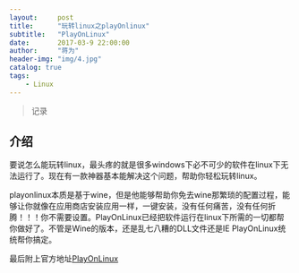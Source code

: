 ```yaml
---
layout:     post
title:      "玩转linux之playOnlinux"
subtitle:   "PlayOnLinux"
date:       2017-03-9 22:00:00
author:     "蒋为"
header-img: "img/4.jpg"
catalog: true
tags:
    - Linux
---
```

>记录


## 介绍

要说怎么能玩转linux，最头疼的就是很多windows下必不可少的软件在linux下无法运行了。现在有一款神器基本能解决这个问题，帮助你轻松玩转linux。

playonlinux本质是基于wine，但是他能够帮助你免去wine那繁琐的配置过程，能够让你就像在应用商店安装应用一样，一键安装，没有任何痛苦，没有任何折腾！！！你不需要设置。PlayOnLinux已经把软件运行在linux下所需的一切都帮你做好了。不管是Wine的版本，还是乱七八糟的DLL文件还是IE PlayOnLinux统统帮你搞定。

最后附上官方地址[PlayOnLinux](https://www.playonlinux.com/en/)
